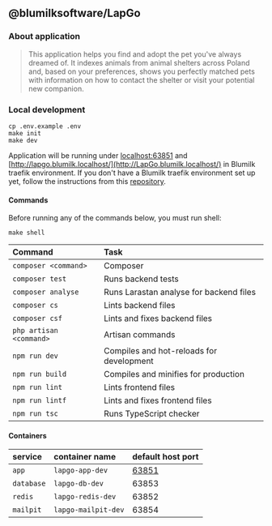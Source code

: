 ## @blumilksoftware/LapGo
### About application
>  This application helps you find and adopt the pet you've always dreamed of. It indexes animals from animal shelters across Poland and, based on your preferences, shows you perfectly matched pets with information on how to contact the shelter or visit your potential new companion.

### Local development
```
cp .env.example .env
make init
make dev
```
Application will be running under [localhost:63851](localhost:63851) and [http://lapgo.blumilk.localhost/](http://LapGo.blumilk.localhost/) in Blumilk traefik environment. If you don't have a Blumilk traefik environment set up yet, follow the instructions from this [repository](https://github.com/blumilksoftware/environment).

#### Commands
Before running any of the commands below, you must run shell:
```
make shell
```

| Command                 | Task                                        |
|:------------------------|:--------------------------------------------|
| `composer <command>`    | Composer                                    |
| `composer test`         | Runs backend tests                          |
| `composer analyse`      | Runs Larastan analyse for backend files     |
| `composer cs`           | Lints backend files                         |
| `composer csf`          | Lints and fixes backend files               |
| `php artisan <command>` | Artisan commands                            |
| `npm run dev`           | Compiles and hot-reloads for development    |
| `npm run build`         | Compiles and minifies for production        |
| `npm run lint`          | Lints frontend files                        |
| `npm run lintf`         | Lints and fixes frontend files              |
| `npm run tsc`           | Runs TypeScript checker                     |


#### Containers

| service    | container name      | default host port               |
|:-----------|:--------------------|:--------------------------------|
| `app`      | `lapgo-app-dev`     | [63851](http://localhost:63851) |
| `database` | `lapgo-db-dev`      | 63853                           |
| `redis`    | `lapgo-redis-dev`   | 63852                           |
| `mailpit`  | `lapgo-mailpit-dev` | 63854                           |
